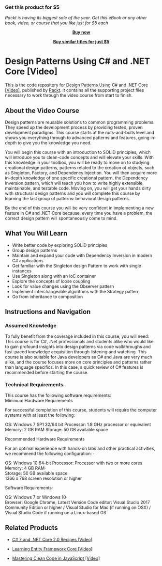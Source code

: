 
### Get this product for $5

<i>Packt is having its biggest sale of the year. Get this eBook or any other book, video, or course that you like just for $5 each</i>


<b><p align='center'>[Buy now](https://packt.link/9781788625258)</p></b>


<b><p align='center'>[Buy similar titles for just $5](https://subscription.packtpub.com/search)</p></b>


# Design Patterns Using C# and .NET Core [Video]
This is the code repository for [Design Patterns Using C# and .NET Core [Video]](https://www.packtpub.com/application-development/design-patterns-using-c-and-net-core-video?utm_source=github&utm_medium=repository&utm_campaign=9781788625258), published by [Packt](https://www.packtpub.com/?utm_source=github). It contains all the supporting project files necessary to work through the video course from start to finish.
## About the Video Course
Design patterns are reusable solutions to common programming problems. They speed up the development process by providing tested, proven development paradigms. This course starts at the nuts-and-bolts level and shows you everything through to advanced patterns and features, going in-depth to give you the knowledge you need.

You will begin this course with an introduction to SOLID principles, which will introduce you to clean-code concepts and will elevate your skills. With this knowledge in your toolbox, you will be ready to move on to studying creational design patterns, patterns related to the creation of objects, such as Singleton, Factory, and Dependency Injection. You will then acquire more in-depth knowledge of one specific creational pattern, the Dependency Inversion pattern, which will teach you how to write highly extensible, maintainable, and testable code. Moving on, you will get your hands dirty with structural design patterns and you will complete this course by learning the last group of patterns: behavioral design patterns.

By the end of this course you will be very confident in implementing a new feature in C# and .NET Core because, every time you have a problem, the correct design pattern will spontaneously come to mind.

<H2>What You Will Learn</H2>
<DIV class=book-info-will-learn-text>
<UL>
<LI>Write better code by exploring SOLID principles 
<LI>Group design patterns 
<LI>Maintain and expand your code with Dependency Inversion in modern C# applications 
<LI>Get familiar with the Singleton design Pattern to work with single instances 
<LI>Use Singleton along with an IoC container 
<LI>Explore the concepts of loose coupling 
<LI>Look for value changes using the Observer pattern 
<LI>Implement interchangeable algorithms with the Strategy pattern 
<LI>Go from inheritance to composition </LI></UL></DIV>

## Instructions and Navigation
### Assumed Knowledge
To fully benefit from the coverage included in this course, you will need:<br/>
This course is for C#, .Net professionals and students alike who would like to gain profound insights into design patterns via code walkthroughs and fast-paced knowledge acquisition through listening and watching. 
This course is also suitable for Java developers as C# and Java are very much alike, and the course focuses more on core principles and patterns rather than language specifics. In this case, a quick review of C# features is recommended before starting the course.
### Technical Requirements
This course has the following software requirements:<br/>
Minimum Hardware Requirements
 

For successful completion of this course, students will require the computer systems with at least the following:

OS: Windows 7 SP1 32/64 bit
Processor: 1.8 GHz processor or equivalent
Memory: 2 GB RAM
Storage: 50 GB available space


Recommended Hardware Requirements
 

For an optimal experience with hands-on labs and other practical activities, we recommend the following configuration: ·        
 

OS: Windows 10 64-bit
Processor: Processor with two or more cores   
Memory: 4 GB RAM·        
Storage: 50 GB available space        
1366 x 768 screen resolution or higher
 

Software Requirements·        
 

OS: Windows 7 or Windows 10·      
Browser: Google Chrome, Latest Version
Code editor: Visual Studio 2017 Community Edition or higher / Visual Studio for Mac (if running on OSX) / Visual Studio Code if running on a Linux-based OS

## Related Products
* [C# 7 and .NET Core 2.0 Recipes [Video]](https://www.packtpub.com/application-development/c-7-and-net-core-20-recipes-video?utm_source=github&utm_medium=repository&utm_campaign=9781787289444)

* [Learning Entity Framework Core [Video]](https://www.packtpub.com/application-development/learning-entity-framework-core-video?utm_source=github&utm_medium=repository&utm_campaign=9781788628921)

* [Mastering Clean Code in JavaScript [Video]](https://www.packtpub.com/application-development/mastering-clean-code-javascript-video?utm_source=github&utm_medium=repository&utm_campaign=9781788999588)

